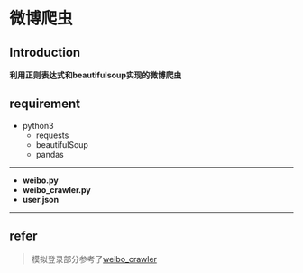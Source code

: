 # 微博爬虫
## Introduction
**利用正则表达式和beautifulsoup实现的微博爬虫**
##  requirement
- python3
  - requests
  - beautifulSoup
  - pandas

---

- **weibo.py** 
- **weibo_crawler.py** 
- **user.json**

---

## refer
> 模拟登录部分参考了[weibo_crawler](https://github.com/moaiweishui/weibo_crawler)
